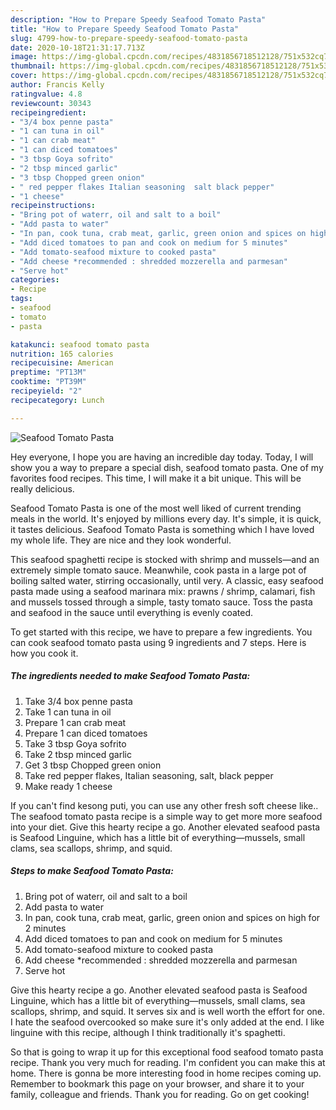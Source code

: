 ```yaml
---
description: "How to Prepare Speedy Seafood Tomato Pasta"
title: "How to Prepare Speedy Seafood Tomato Pasta"
slug: 4799-how-to-prepare-speedy-seafood-tomato-pasta
date: 2020-10-18T21:31:17.713Z
image: https://img-global.cpcdn.com/recipes/4831856718512128/751x532cq70/seafood-tomato-pasta-recipe-main-photo.jpg
thumbnail: https://img-global.cpcdn.com/recipes/4831856718512128/751x532cq70/seafood-tomato-pasta-recipe-main-photo.jpg
cover: https://img-global.cpcdn.com/recipes/4831856718512128/751x532cq70/seafood-tomato-pasta-recipe-main-photo.jpg
author: Francis Kelly
ratingvalue: 4.8
reviewcount: 30343
recipeingredient:
- "3/4 box penne pasta"
- "1 can tuna in oil"
- "1 can crab meat"
- "1 can diced tomatoes"
- "3 tbsp Goya sofrito"
- "2 tbsp minced garlic"
- "3 tbsp Chopped green onion"
- " red pepper flakes Italian seasoning  salt black pepper"
- "1 cheese"
recipeinstructions:
- "Bring pot of waterr, oil and salt to a boil"
- "Add pasta to water"
- "In pan, cook tuna, crab meat, garlic, green onion and spices on high for 2 minutes"
- "Add diced tomatoes to pan and cook on medium for 5 minutes"
- "Add tomato-seafood mixture to cooked pasta"
- "Add cheese *recommended : shredded mozzerella and parmesan"
- "Serve hot"
categories:
- Recipe
tags:
- seafood
- tomato
- pasta

katakunci: seafood tomato pasta 
nutrition: 165 calories
recipecuisine: American
preptime: "PT13M"
cooktime: "PT39M"
recipeyield: "2"
recipecategory: Lunch

---
```



![Seafood Tomato Pasta](https://img-global.cpcdn.com/recipes/4831856718512128/751x532cq70/seafood-tomato-pasta-recipe-main-photo.jpg)

Hey everyone, I hope you are having an incredible day today. Today, I will show you a way to prepare a special dish, seafood tomato pasta. One of my favorites food recipes. This time, I will make it a bit unique. This will be really delicious.

Seafood Tomato Pasta is one of the most well liked of current trending meals in the world. It's enjoyed by millions every day. It's simple, it is quick, it tastes delicious. Seafood Tomato Pasta is something which I have loved my whole life. They are nice and they look wonderful.

This seafood spaghetti recipe is stocked with shrimp and mussels—and an extremely simple tomato sauce. Meanwhile, cook pasta in a large pot of boiling salted water, stirring occasionally, until very. A classic, easy seafood pasta made using a seafood marinara mix: prawns / shrimp, calamari, fish and mussels tossed through a simple, tasty tomato sauce. Toss the pasta and seafood in the sauce until everything is evenly coated.


To get started with this recipe, we have to prepare a few ingredients. You can cook seafood tomato pasta using 9 ingredients and 7 steps. Here is how you cook it.

<!--inarticleads1-->

##### The ingredients needed to make Seafood Tomato Pasta:

1. Take 3/4 box penne pasta
1. Take 1 can tuna in oil
1. Prepare 1 can crab meat
1. Prepare 1 can diced tomatoes
1. Take 3 tbsp Goya sofrito
1. Take 2 tbsp minced garlic
1. Get 3 tbsp Chopped green onion
1. Take  red pepper flakes, Italian seasoning,  salt, black pepper
1. Make ready 1 cheese


If you can&#39;t find kesong puti, you can use any other fresh soft cheese like.. The seafood tomato pasta recipe is a simple way to get more more seafood into your diet. Give this hearty recipe a go. Another elevated seafood pasta is Seafood Linguine, which has a little bit of everything—mussels, small clams, sea scallops, shrimp, and squid. 

<!--inarticleads2-->

##### Steps to make Seafood Tomato Pasta:

1. Bring pot of waterr, oil and salt to a boil
1. Add pasta to water
1. In pan, cook tuna, crab meat, garlic, green onion and spices on high for 2 minutes
1. Add diced tomatoes to pan and cook on medium for 5 minutes
1. Add tomato-seafood mixture to cooked pasta
1. Add cheese *recommended : shredded mozzerella and parmesan
1. Serve hot


Give this hearty recipe a go. Another elevated seafood pasta is Seafood Linguine, which has a little bit of everything—mussels, small clams, sea scallops, shrimp, and squid. It serves six and is well worth the effort for one. I hate the seafood overcooked so make sure it&#39;s only added at the end. I like linguine with this recipe, although I think traditionally it&#39;s spaghetti. 

So that is going to wrap it up for this exceptional food seafood tomato pasta recipe. Thank you very much for reading. I'm confident you can make this at home. There is gonna be more interesting food in home recipes coming up. Remember to bookmark this page on your browser, and share it to your family, colleague and friends. Thank you for reading. Go on get cooking!
